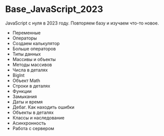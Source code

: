 # Base_JavaScript_2023
JavaScript с нуля в 2023 году.
Повторяем базу и изучаем что-то новое.


- Переменные
- Операторы
- Создаем калькулятор
- Больше операторов
- Типы данных
- Массивы и объекты
- Методы массивов
- Числа в деталях
- BigInt
- Объект Math
- Строки в деталях
- Функции
- Замыкания
- Даты и время
- Дебаг. Как находить ошибки
- Объекты в деталях
- Классы и наследование 
- Асинхронность
- Работа с сервером
